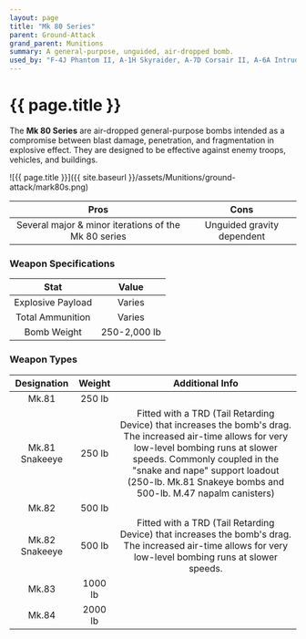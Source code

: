 ```yaml
---
layout: page
title: "Mk 80 Series"
parent: Ground-Attack
grand_parent: Munitions
summary: A general-purpose, unguided, air-dropped bomb.
used_by: "F-4J Phantom II, A-1H Skyraider, A-7D Corsair II, A-6A Intruder"
---
```


# {{ page.title }}

The **Mk 80 Series** are air-dropped general-purpose bombs intended as a compromise between blast damage, penetration, and fragmentation in explosive effect. They are designed to be effective against enemy troops, vehicles, and buildings.

![{{ page.title }}]({{ site.baseurl }}/assets/Munitions/ground-attack/mark80s.png)

| Pros | Cons |
| :---: | :---: |
| Several major & minor iterations of the Mk 80 series | Unguided gravity dependent |

### Weapon Specifications

| Stat | Value |
|:-----:|:-----:|
| Explosive Payload | Varies |
| Total Ammunition | Varies |
| Bomb Weight | 250-2,000 lb  |

### Weapon Types

| Designation | Weight | Additional Info |
| :--------: | :----: | :------------: |
| Mk.81 | 250 lb | |
| Mk.81 Snakeeye | 250 lb | Fitted with a TRD (Tail Retarding Device) that increases the bomb's drag. The increased air-time allows for very low-level bombing runs at slower speeds. Commonly coupled in the "snake and nape" support loadout (250-lb. Mk.81 Snakeye bombs and 500-lb. M.47 napalm canisters) |
| Mk.82 | 500 lb | |
| Mk.82 Snakeeye | 500 lb | Fitted with a TRD (Tail Retarding Device) that increases the bomb's drag. The increased air-time allows for very low-level bombing runs at slower speeds. |
| Mk.83 | 1000 lb | |
| Mk.84 | 2000 lb | |
